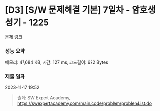 # [D3] [S/W 문제해결 기본] 7일차 - 암호생성기 - 1225 

[문제 링크](https://swexpertacademy.com/main/code/problem/problemDetail.do?contestProbId=AV14uWl6AF0CFAYD) 

### 성능 요약

메모리: 47,684 KB, 시간: 127 ms, 코드길이: 622 Bytes

### 제출 일자

2023-11-17 19:52



> 출처: SW Expert Academy, https://swexpertacademy.com/main/code/problem/problemList.do